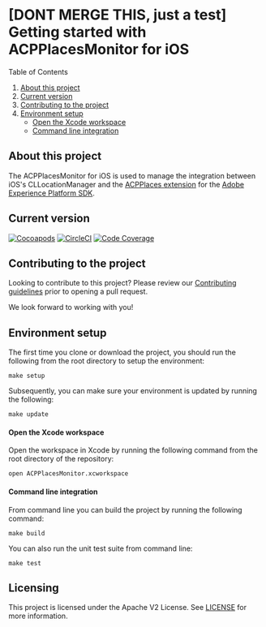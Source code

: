 # [DONT MERGE THIS, just a test] Getting started with ACPPlacesMonitor for iOS

Table of Contents

1. [About this project](#about-this-project)
2. [Current version](#current-version)
3. [Contributing to the project](#contributing-to-the-project)
4. [Environment setup](#environment-setup)
    - [Open the Xcode workspace](#open-the-xcode-workspace)
    - [Command line integration](#command-line-integration)    

## About this project

The ACPPlacesMonitor for iOS is used to manage the integration between iOS's CLLocationManager and the [ACPPlaces extension](https://cocoapods.org/pods/ACPPlaces) for the [Adobe Experience Platform SDK](https://github.com/Adobe-Marketing-Cloud/acp-sdks).

## Current version

[![Cocoapods](https://img.shields.io/cocoapods/v/ACPPlacesMonitor.svg?color=orange&label=ACPPlacesMonitor&logo=apple&logoColor=white)](https://cocoapods.org/pods/ACPPlacesMonitor)
[![CircleCI](https://img.shields.io/circleci/project/github/adobe/places-monitor-ios/master.svg?logo=circleci)](https://circleci.com/gh/adobe/workflows/places-monitor-ios)
[![Code Coverage](https://img.shields.io/codecov/c/github/adobe/places-monitor-ios/master.svg?logo=codecov)](https://codecov.io/gh/adobe/places-monitor-ios/branch/master)


## Contributing to the project

Looking to contribute to this project?  Please review our [Contributing guidelines](.github/CONTRIBUTING.md) prior to opening a pull request.  

We look forward to working with you!

## Environment setup

The first time you clone or download the project, you should run the following from the root directory to setup the environment:

~~~~
make setup
~~~~

Subsequently, you can make sure your environment is updated by running the following:

~~~~
make update
~~~~

#### Open the Xcode workspace

Open the workspace in Xcode by running the following command from the root directory of the repository:

~~~
open ACPPlacesMonitor.xcworkspace
~~~

#### Command line integration

From command line you can build the project by running the following command:

~~~~
make build
~~~~

You can also run the unit test suite from command line:

~~~~
make test
~~~~

## Licensing
This project is licensed under the Apache V2 License. See [LICENSE](LICENSE) for more information.
